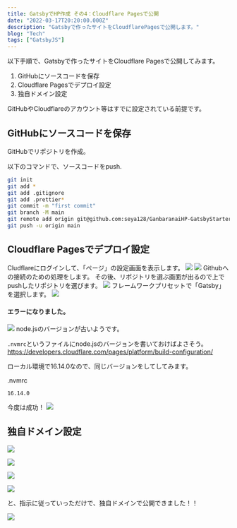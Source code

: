 ```yaml
---
title: GatsbyでHP作成 その4：Cloudflare Pagesで公開
date: "2022-03-17T20:20:00.000Z"
description: "Gatsbyで作ったサイトをCloudflarePagesで公開します。"
blog: "Tech"
tags: ["GatsbyJS"]
---
```


以下手順で、Gatsbyで作ったサイトをCloudflare Pagesで公開してみます。

1. GitHubにソースコードを保存
2. Cloudflare Pagesでデプロイ設定
3. 独自ドメイン設定

GitHubやCloudflareのアカウント等はすでに設定されている前提です。

## GitHubにソースコードを保存

GitHubでリポジトリを作成。

以下のコマンドで、ソースコードをpush.

```sh
git init
git add *
git add .gitignore
git add .prettier*
git commit -m "first commit"
git branch -M main
git remote add origin git@github.com:seya128/GanbaranaiHP-GatsbyStarterBlog.git
git push -u origin main
```

## Cloudflare Pagesでデプロイ設定

Cludflareにログインして、「ページ」の設定画面を表示します。
![](https://i.gyazo.com/bd30b9da24bdce1101bc254b167defc2.png)
![](https://i.gyazo.com/31c6b40ab6a4f64529285add211e9401.png)
Githubへの接続のための処理をします。
その後、リポジトリを選ぶ画面が出るので上でpushしたリポジトリを選びます。
![](https://i.gyazo.com/91d0e0adec4e0734671a8754ce84ece3.png)
フレームワークプリセットで「Gatsby」を選択します。
![](https://gyazo.com/979e6d8d821c2340d182c17b32877ae1)

#### エラーになりました。
![](https://i.gyazo.com/9902515cf8ac97cf7e2504576b198ae0.png)
node.jsのバージョンが古いようです。

`.nvmrc`というファイルにnode.jsのバージョンを書いておけばよさそう。  
https://developers.cloudflare.com/pages/platform/build-configuration/

ローカル環境で16.14.0なので、同じバージョンをしてしてみます。

.nvmrc
```
16.14.0
```

今度は成功！
![](https://i.gyazo.com/b7e6eb37052f1bc6f87845ec15e9260a.png)


## 独自ドメイン設定

![](https://i.gyazo.com/e0821e2b2d44e191ed135847958b4f50.png)

![](https://i.gyazo.com/c85ce2ab68beb95325f5934d6ffd71e3.png)

![](https://i.gyazo.com/25c0e171b5e135d2974792359a0bb79e.png)

![](https://i.gyazo.com/b2b8ab00bc56bff9092908881ccbd796.png)

と、指示に従っていっただけで、独自ドメインで公開できました！！

![](https://i.gyazo.com/9c210ac1fd008325e79493f62cd86691.png)

